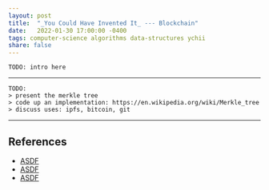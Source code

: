 ```yaml
---
layout: post
title:  "_You Could Have Invented It_ --- Blockchain"
date:   2022-01-30 17:00:00 -0400
tags: computer-science algorithms data-structures ychii
share: false
---
```


`TODO: intro here`

- - - - -

```
TODO:
> present the merkle tree
> code up an implementation: https://en.wikipedia.org/wiki/Merkle_tree
> discuss uses: ipfs, bitcoin, git
```

- - - - -

## References

* [ASDF](asdf)
* [ASDF](asdf)
* [ASDF](asdf)
